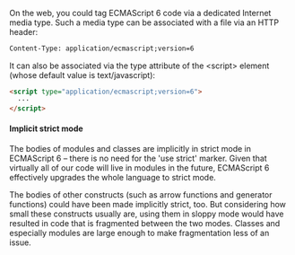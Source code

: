 On the web, you could tag ECMAScript 6 code via a dedicated Internet media type. Such a media type can be associated with a file via an HTTP header:

```html
Content-Type: application/ecmascript;version=6
```

It can also be associated via the type attribute of the &lt;script&gt; element (whose default value is text/javascript):

```html
<script type="application/ecmascript;version=6">
  ···
</script>
```

#### Implicit strict mode

The bodies of modules and classes are implicitly in strict mode in ECMAScript 6 – there is no need for the 'use strict' marker. Given that virtually all of our code will live in modules in the future, ECMAScript 6 effectively upgrades the whole language to strict mode.

The bodies of other constructs (such as arrow functions and generator functions) could have been made implicitly strict, too. But considering how small these constructs usually are, using them in sloppy mode would have resulted in code that is fragmented between the two modes. Classes and especially modules are large enough to make fragmentation less of an issue.
